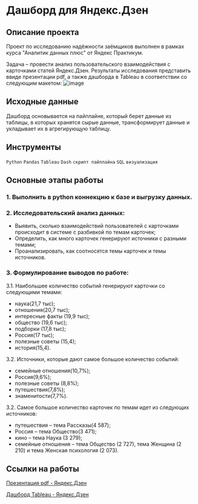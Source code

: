 # Дашборд для Яндекс.Дзен

## Описание проекта 
Проект по исследованию надёжности заёмщиков выполнен в рамках курса "Аналитик данных плюс" от Яндекс Практикум. 

Задача – провести анализ пользовательского взаимодействия с карточками статей Яндекс.Дзен. Результаты исследования представить ввиде презентации pdf, а также дашборда в Tableau в соответствии со следующим макетом:
![image](https://user-images.githubusercontent.com/103108605/165534980-9b0cf876-c997-4a2d-9b09-71562f619069.png)

## Исходные данные
Дашборд основывается на пайплайне, который берет данные из таблицы, в которых хранятся сырые данные, трансформирует данные и укладывает их в агрегирующую таблицу. 

## Инструменты
```Python``` ```Pandas``` ```Tableau``` ```Dash``` ```скрипт пайплайна``` ```SQL``` ```визуализация```

## Основные этапы работы

### 1.	Выполнить в python коннекцию к базе и выгрузку данных. 

### 2.	Исследовательский анализ данных: 
- Выявить, сколько взаимодействий пользователей с карточками происходит в системе с разбивкой по темам карточек;
- Определить, как много карточек генерируют источники с разными темами;
- Проанализировать, как соотносятся темы карточек и темы источников.

### 3.	Формулирование выводов по работе:
3.1.	Наибольшее количество событий генерируют карточки со следующими темами: 
- наука(21,7 тыс); 
- отношения(20,7 тыс); 
- интересные факты (19,9 тыс); 
- общество (19,6 тыс); 
- подборки (17,8 тыс); 
- Россия(17 тыс); 
- полезные советы (15,4); 
- история(15,4).

3.2. Источники, которые дают самое большое количество событий:
- семейные отношения(10,7%); 
- Россия(9,6%); 
- полезные советы (8,8%); 
- путешествия(7,8%); 
- знаменитости(7,7%).

3.2.	Самое большое количество карточек по темам идет из следующих источников: 
- путешествия – тема Рассказы(4 587); 
- Россия – тема Общество(3 471);
- кино – тема Наука (3 279);
- семейные отношения – тема Общество (2 727), тема Женщина (2 210) и тема Женская психология (2 073).

## Ссылки на работы
[Презентация pdf - Яндекс.Дзен](https://github.com/Veronikask/Yandex-Practikum/blob/8ebfbca64ce7284c5c3618ec1d1628108d310954/%D0%9F%D1%80%D0%BE%D0%B5%D0%BA%D1%82%206:%20%20%D0%AF%D0%BD%D0%B4%D0%B5%D0%BA%D1%81.%D0%94%D0%B7%D0%B5%D0%BD/%D0%90%D0%BD%D0%B0%D0%BB%D0%B8%D0%B7%20%D0%BF%D0%BE%D0%BB%D1%8C%D0%B7%D0%BE%D0%B2%D0%B0%D1%82%D0%B5%D0%BB%D1%8C%D1%81%D0%BA%D0%BE%D0%B3%D0%BE%20%D0%B2%D0%B7%D0%B0%D0%B8%D0%BC%D0%BE%D0%B4%D0%B5%D0%B9%D1%81%D1%82%D0%B2%D0%B8%D1%8F%20%D1%81%20%D0%BA%D0%B0%D1%80%D1%82%D0%BE%D1%87%D0%BA%D0%B0%D0%BC%D0%B8%20%D0%AF%D0%BD%D0%B4%D0%B5%D0%BA%D1%81.%D0%94%D0%B7%D0%B5%D0%BD.pdf)

[Дашборд Tableau - Яндекс.Дзен](https://public.tableau.com/app/profile/veronika4924/viz/__16440798904330/_)
